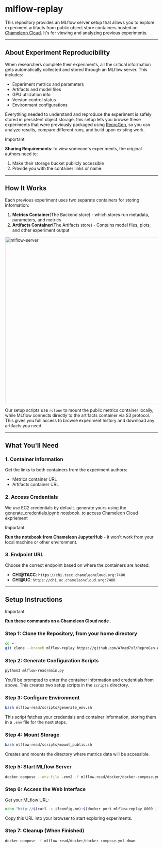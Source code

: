 # mlflow-replay

This repository provides an MLflow server setup that allows you to explore experiment artifacts from public object store containers hosted on [Chameleon Cloud](https://chameleoncloud.org). It's for viewing and analyzing previous experiments.

---

## About Experiment Reproducibility

When researchers complete their experiments, all the critical information gets automatically collected and stored through an MLflow server. This includes:

- Experiment metrics and parameters
- Artifacts and model files  
- GPU utilization info
- Version control status
- Environment configurations

Everything needed to understand and reproduce the experiment is safely stored in persistent object storage. this setup lets you browse these experiments that were previously packaged using [ReproGen](https://github.com/A7med7x7/reprogen/tree/dev), so you can analyze results, compare different runs, and build upon existing work.

> [!IMPORTANT]
> **Sharing Requirements**: to view someone's experiments, the original authors need to:
> 1. Make their storage bucket publicly accessible 
> 2. Provide you with the container links or name

---

## How It Works

Each previous experiment uses two separate containers for storing information:

1. **Metrics Container**(The Backend store) - which stores run metadata, parameters, and metrics
2. **Artifacts Container**(The Artifacts store) - Contains model files, plots, and other experiment output
<img width="1115" height="547" alt="mlflow-server" src="https://github.com/user-attachments/assets/fb67acb6-3755-44d9-91f5-d888e835c67c" />

Our setup scripts use `rclone` to mount the public metrics container locally, while MLflow connects directly to the artifacts container via S3 protocol. This gives you full access to browse experiment history and download any artifacts you need.

---

## What You'll Need

### 1. Container Information
Get the links to both containers from the experiment authors:
- Metrics container URL
- Artifacts container URL

### 2. Access Credentials
We use EC2 credentials by default. generate yours using the [generate_credentials.ipynb](notebooks/generate_credentials.ipynb) notebook. to access Chameleon Cloud expriement

> [!IMPORTANT]
> **Run the notebook from Chameleon JupyterHub** - it won't work from your local machine or other environment.

### 3. Endpoint URL
Choose the correct endpoint based on where the containers are hosted:

- **CHI@TACC**: `https://chi.tacc.chameleoncloud.org:7480`
- **CHI@UC**: `https://chi.uc.chameleoncloud.org:7480`

---

## Setup Instructions

> [!IMPORTANT]
> **Run these commands on a Chameleon Cloud node** .

### Step 1: Clone the Repository, from your home directory
```bash
cd ~
git clone --branch mlflow-replay https://github.com/A7med7x7/ReproGen.git mlflow-read
```

### Step 2: Generate Configuration Scripts
```bash
python3 mlflow-read/main.py
```
You'll be prompted to enter the container information and credentials from above. This creates two setup scripts in the `scripts` directory.

### Step 3: Configure Environment
```bash
bash mlflow-read/scripts/generate_env.sh
```
This script fetches your credentials and container information, storing them in a `.env` file for the next steps.

### Step 4: Mount Storage
```bash
bash mlflow-read/scripts/mount_public.sh
```
Creates and mounts the directory where metrics data will be accessible.

### Step 5: Start MLflow Server
```bash
docker compose --env-file .env2 -f mlflow-read/docker/docker-compose.yml up -d --build
```

### Step 6: Access the Web Interface
Get your MLflow URL:
```bash
echo "http://$(curl -s ifconfig.me):$(docker port mlflow-replay 8000 | cut -d':' -f2)"
```
Copy this URL into your browser to start exploring experiments.

### Step 7: Cleanup (When Finished)
```bash
docker compose -f mlflow-read/docker/docker-compose.yml down
```
